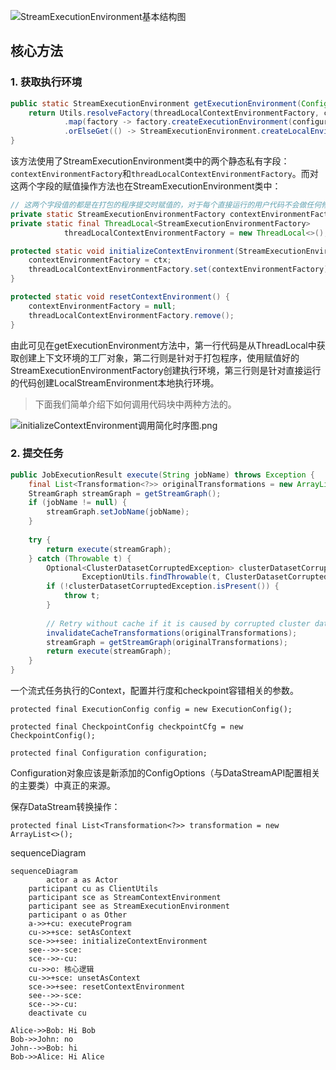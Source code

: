 ![StreamExecutionEnvironment基本结构图](../image/StreamExecutionEnvironment基本结构图.png)

## 核心方法

### 1. 获取执行环境

```java
public static StreamExecutionEnvironment getExecutionEnvironment(Configuration configuration) {
    return Utils.resolveFactory(threadLocalContextEnvironmentFactory, contextEnvironmentFactory)
            .map(factory -> factory.createExecutionEnvironment(configuration))
            .orElseGet(() -> StreamExecutionEnvironment.createLocalEnvironment(configuration));
}
```

该方法使用了StreamExecutionEnvironment类中的两个静态私有字段：`contextEnvironmentFactory`和`threadLocalContextEnvironmentFactory`。而对这两个字段的赋值操作方法也在StreamExecutionEnvironment类中：

```java
// 这两个字段值的都是在打包的程序提交时赋值的，对于每个直接运行的用户代码不会做任何修改
private static StreamExecutionEnvironmentFactory contextEnvironmentFactory = null;
private static final ThreadLocal<StreamExecutionEnvironmentFactory>
            threadLocalContextEnvironmentFactory = new ThreadLocal<>();

protected static void initializeContextEnvironment(StreamExecutionEnvironmentFactory ctx) {
    contextEnvironmentFactory = ctx;
    threadLocalContextEnvironmentFactory.set(contextEnvironmentFactory);
}

protected static void resetContextEnvironment() {
    contextEnvironmentFactory = null;
    threadLocalContextEnvironmentFactory.remove();
}
```

由此可见在getExecutionEnvironment方法中，第一行代码是从ThreadLocal中获取创建上下文环境的工厂对象，第二行则是针对于打包程序，使用赋值好的StreamExecutionEnvironmentFactory创建执行环境，第三行则是针对直接运行的代码创建LocalStreamEnvironment本地执行环境。

> 下面我们简单介绍下如何调用代码块中两种方法的。

![initializeContextEnvironment调用简化时序图.png](../image/initializeContextEnvironment调用简化时序图.png)





### 2. 提交任务

```java
public JobExecutionResult execute(String jobName) throws Exception {
    final List<Transformation<?>> originalTransformations = new ArrayList<>(transformations);
    StreamGraph streamGraph = getStreamGraph();
    if (jobName != null) {
        streamGraph.setJobName(jobName);
    }
  
    try {
        return execute(streamGraph);
    } catch (Throwable t) {
        Optional<ClusterDatasetCorruptedException> clusterDatasetCorruptedException =
                ExceptionUtils.findThrowable(t, ClusterDatasetCorruptedException.class);
        if (!clusterDatasetCorruptedException.isPresent()) {
          	throw t;
        }
      
        // Retry without cache if it is caused by corrupted cluster dataset.
        invalidateCacheTransformations(originalTransformations);
        streamGraph = getStreamGraph(originalTransformations);
        return execute(streamGraph);
    }
}
```





一个流式任务执行的Context，配置并行度和checkpoint容错相关的参数。

`protected final ExecutionConfig config = new ExecutionConfig();`

`protected final CheckpointConfig checkpointCfg = new CheckpointConfig();`

`protected final Configuration configuration;`

Configuration对象应该是新添加的ConfigOptions（与DataStreamAPI配置相关的主要类）中真正的来源。







保存DataStream转换操作：

`protected final List<Transformation<?>> transformation = new ArrayList<>();`

sequenceDiagram

```mermaid
sequenceDiagram
		actor a as Actor
    participant cu as ClientUtils
    participant sce as StreamContextEnvironment
    participant see as StreamExecutionEnvironment
    participant o as Other
    a->>+cu: executeProgram
    cu->>+sce: setAsContext
    sce->>+see: initializeContextEnvironment
    see-->>-sce: 
    sce-->>-cu: 
    cu->>o: 核心逻辑
    cu->>+sce: unsetAsContext
    sce->>+see: resetContextEnvironment
    see-->>-sce: 
    sce-->>-cu: 
    deactivate cu
```



```sequence
Alice->>Bob: Hi Bob
Bob->>John: no
John-->>Bob: hi
Bob->>Alice: Hi Alice
```

